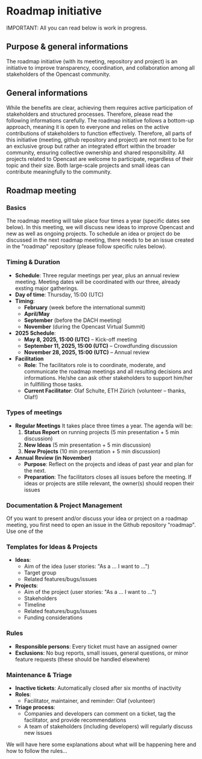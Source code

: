 # Roadmap initiative

IMPORTANT: All you can read below is work in progress.

## Purpose & general informations

The roadmap initiative (with its meeting, repository and project) is an initiative to improve transparency, coordination, and collaboration among all stakeholders of the Opencast community. 

## General informations
While the benefits are clear, achieving them requires active participation of stakeholders and structured processes. Therefore, please read the following informations carefully. The roadmap initiative follows a bottom-up approach, meaning it is open to everyone and relies on the active contributions of stakeholders to function effectively. Therefore, all parts of this initiative (meeting, github repository and project) are not ment to be for an exclusive group but rather an integrated effort within the broader community, ensuring collective ownership and shared responsibility. All projects related to Opencast are welcome to participate, regardless of their topic and their size. Both large-scale projects and small ideas can contribute meaningfully to the community.

## Roadmap meeting

### Basics
The roadmap meeting will take place four times a year (specific dates see below). In this meeting, we will discuss new ideas to improve Opencast and new as well as ongoing projects. To schedule an idea or project do be discussed in the next roadmap meeting, there needs to be an issue created in the "roadmap" repository (please follow specific rules below).


### Timing & Duration
- **Schedule**: Three regular meetings per year, plus an annual review meeting. Meeting dates will be coordinated with our three, already exsting major gatherings.
- **Day of time**: Thursday, 15:00 (UTC)
- **Timing**:
  - **February** (week before the international summit)
  - **April/May**
  - **September** (before the DACH meeting)
  - **November** (during the Opencast Virtual Summit)
- **2025 Schedule**:
  - **May 8, 2025, 15:00 (UTC)** – Kick-off meeting
  - **September 11, 2025, 15:00 (UTC)** – Crowdfunding discussion
  - **November 28, 2025, 15:00 (UTC)** – Annual review
- **Facilitation**
  - **Role**: The facilitators role is to coordinate, moderate, and communicate the roadmap meetings and all resulting decisions and informations. He/she can ask other stakeholders to support him/her in fullfilling those tasks.
  - **Current Facilitator**: Olaf Schulte, ETH Zürich (volunteer – thanks, Olaf!)

### Types of meetings 
- **Regular Meetings**
  It takes place three times a year. The agenda will be:
  1. **Status Report** on running projects (5 min presentation + 5 min discussion)
  2. **New Ideas** (5 min presentation + 5 min discussion)
  3. **New Projects** (10 min presentation + 5 min discussion)
- **Annual Review (in November)**
  - **Purpose**: Reflect on the projects and ideas of past year and plan for the next.
  - **Preparation**: The facilitators closes all issues before the meeting. If ideas or projects are stille relevant, the owner(s) should reopen their issues

### Documentation & Project Management
Of you want to present and/or discuss your idea or project on a roadmap meeting, you first need to open an issue in the Github repository "roadmap". Use one of the 

### Templates for Ideas & Projects
- **Ideas**:
  - Aim of the idea (user stories: "As a … I want to …")
  - Target group
  - Related features/bugs/issues
- **Projects**:
  - Aim of the project (user stories: "As a … I want to …")
  - Stakeholders
  - Timeline
  - Related features/bugs/issues
  - Funding considerations


### Rules
- **Responsible persons**: Every ticket must have an assigned owner
- **Exclusions**: No bug reports, small issues, general questions, or minor feature requests (these should be handled elsewhere)

### Maintenance & Triage
- **Inactive tickets**: Automatically closed after six months of inactivity
- **Roles**:
  - Facilitator, maintainer, and reminder: Olaf (volunteer)
- **Triage process**:
  - Companies and developers can comment on a ticket, tag the facilitator, and provide recommendations
  - A team of stakeholders (including developers) will regularly discuss new issues


We will have here some explanations about what will be happening here and how to follow the rules... 
